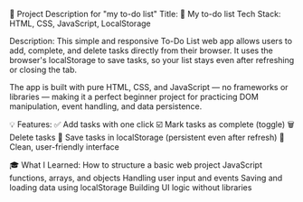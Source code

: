 📄 Project Description for "my to-do list"
Title: 📝 My to-do list
Tech Stack: HTML, CSS, JavaScript, LocalStorage

Description:
This simple and responsive To-Do List web app allows users to add, complete, and delete tasks directly from their browser. It uses the browser's localStorage to save tasks, so your list stays even after refreshing or closing the tab.

The app is built with pure HTML, CSS, and JavaScript — no frameworks or libraries — making it a perfect beginner project for practicing DOM manipulation, event handling, and data persistence.

💡 Features:
✅ Add tasks with one click
☑️ Mark tasks as complete (toggle)
🗑️ Delete tasks
💾 Save tasks in localStorage (persistent even after refresh)
🎨 Clean, user-friendly interface

🎓 What I Learned:
How to structure a basic web project
JavaScript functions, arrays, and objects
Handling user input and events
Saving and loading data using localStorage
Building UI logic without libraries
